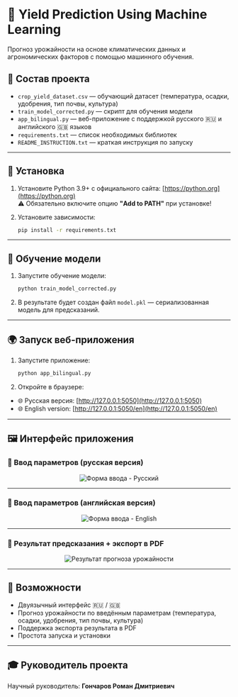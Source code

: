 # 🌾 Yield Prediction Using Machine Learning

Прогноз урожайности на основе климатических данных и агрономических факторов с помощью машинного обучения.

## 📁 Состав проекта

- `crop_yield_dataset.csv` — обучающий датасет (температура, осадки, удобрения, тип почвы, культура)
- `train_model_corrected.py` — скрипт для обучения модели
- `app_bilingual.py` — веб-приложение с поддержкой русского 🇷🇺 и английского 🇬🇧 языков
- `requirements.txt` — список необходимых библиотек
- `README_INSTRUCTION.txt` — краткая инструкция по запуску

---

## 🔧 Установка

1. Установите Python 3.9+ с официального сайта: [https://python.org](https://python.org)  
   ⚠️ Обязательно включите опцию **"Add to PATH"** при установке!

2. Установите зависимости:
   ```bash
   pip install -r requirements.txt
   ```

---

## 🧠 Обучение модели

1. Запустите обучение модели:
   ```bash
   python train_model_corrected.py
   ```
2. В результате будет создан файл `model.pkl` — сериализованная модель для предсказаний.

---

## 🌍 Запуск веб-приложения

1. Запустите приложение:
   ```bash
   python app_bilingual.py
   ```

2. Откройте в браузере:

- 🌐 Русская версия: [http://127.0.0.1:5050](http://127.0.0.1:5050)  
- 🌐 English version: [http://127.0.0.1:5050/en](http://127.0.0.1:5050/en)

---

## 🖼️ Интерфейс приложения

### 🔹 Ввод параметров (русская версия)


<p align="center">
  <img src="https://github.com/user-attachments/assets/2aa297db-0e52-4503-af57-2fc2db896d74" alt="Форма ввода - Русский">
</p>

---

### 🔹 Ввод параметров (английская версия)


<p align="center">
  <img src="https://github.com/user-attachments/assets/fdafb6cf-3d22-4988-bc60-86a1e54f1a02" alt="Форма ввода - English">
</p>

---

### 🔹 Результат предсказания + экспорт в PDF


<p align="center">
  <img src="https://github.com/user-attachments/assets/78e36e52-afe6-461c-8bda-9b68cef79a3e" alt="Результат прогноза урожайности">
</p>

---

## 📄 Возможности

- Двуязычный интерфейс 🇷🇺 / 🇬🇧
- Прогноз урожайности по введённым параметрам (температура, осадки, удобрения, тип почвы, культура)
- Поддержка экспорта результата в PDF
- Простота запуска и установки

---

## 🎓 Руководитель проекта

Научный руководитель: **Гончаров Роман Дмитриевич**

